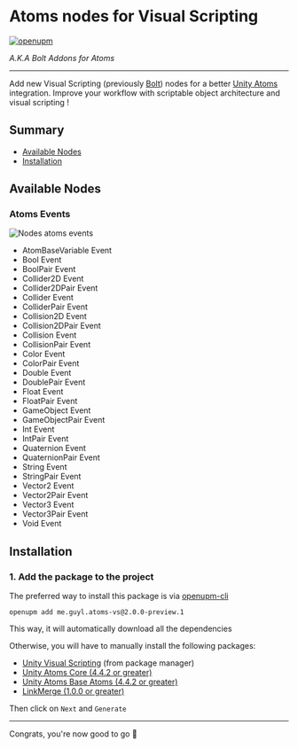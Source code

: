 Atoms nodes for Visual Scripting 
================================

[![openupm](https://img.shields.io/npm/v/me.guyl.atoms-vs?label=openupm&registry_uri=https://package.openupm.com)](https://openupm.com/packages/me.guyl.atoms-vs/)

*A.K.A Bolt Addons for Atoms*

----------------------------------------------------------------------------------------

Add new Visual Scripting (previously [Bolt](https://assetstore.unity.com/packages/tools/visual-scripting/bolt-163802))
nodes for a better [Unity Atoms](https://github.com/AdamRamberg/unity-atoms) integration.
Improve your workflow with scriptable object architecture and visual scripting !

## Summary

* [Available Nodes](https://github.com/bguyl/unity-atoms-vs#available-nodes)
* [Installation](https://github.com/bguyl/unity-atoms-vs#installation)
    

## Available Nodes

### Atoms Events

![Nodes atoms events](Documentation~/nodes-atoms-events.jpg)

- AtomBaseVariable Event
- Bool Event
- BoolPair Event 
- Collider2D Event
- Collider2DPair Event
- Collider Event 
- ColliderPair Event
- Collision2D Event
- Collision2DPair Event
- Collision Event
- CollisionPair Event
- Color Event
- ColorPair Event
- Double Event
- DoublePair Event
- Float Event
- FloatPair Event
- GameObject Event
- GameObjectPair Event
- Int Event
- IntPair Event
- Quaternion Event
- QuaternionPair Event
- String Event
- StringPair Event
- Vector2 Event
- Vector2Pair Event
- Vector3 Event
- Vector3Pair Event
- Void Event

## Installation

### 1. Add the package to the project 

The preferred way to install this package is via [openupm-cli](https://github.com/openupm/openupm-cli)

````
openupm add me.guyl.atoms-vs@2.0.0-preview.1
````

This way, it will automatically download all the dependencies

Otherwise, you will have to manually install the following packages:

- [Unity Visual Scripting](https://docs.unity3d.com/bolt/1.4/manual/index.html) (from package manager)
- [Unity Atoms Core (4.4.2 or greater)](https://github.com/unity-atoms/unity-atoms)
- [Unity Atoms Base Atoms (4.4.2 or greater)](https://github.com/unity-atoms/unity-atoms)
- [LinkMerge (1.0.0 or greater)](https://github.com/RealityStop/Unity.CustomPackage.LinkMerge)

Then click on `Next` and `Generate`

----------------------------------------------------------------------------------------

Congrats, you're now good to go 🎉
